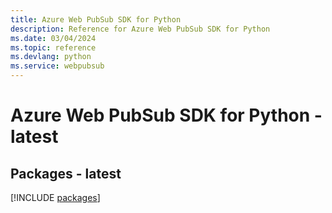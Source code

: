 ```yaml
---
title: Azure Web PubSub SDK for Python
description: Reference for Azure Web PubSub SDK for Python
ms.date: 03/04/2024
ms.topic: reference
ms.devlang: python
ms.service: webpubsub
---
```

# Azure Web PubSub SDK for Python - latest
## Packages - latest
[!INCLUDE [packages](web-pubsub-index.md)]